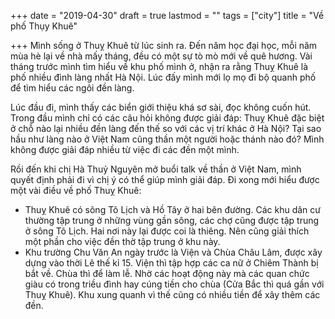 +++
date = "2019-04-30"
draft = true
lastmod = ""
tags = ["city"]
title = "Về phố Thụy Khuê"

+++
Mình sống ở Thuỵ Khuê từ lúc sinh ra. Đến năm học đại học, mỗi năm mùa hè lại về nhà mấy tháng, đều có một sự tò mò mới về quê hương. Vài tháng trước mình tìm hiểu về khu phố mình ở, nhận ra rằng Thuỵ Khuê là phố nhiều đình làng nhất Hà Nội. Lúc đấy mình mới lọ mọ đi bộ quanh phố để tìm hiểu các ngôi đền làng. 

Lúc đầu đi, mình thấy các biển giới thiệu khá sơ sài, đọc không cuốn hút. Trong đầu mình chỉ có các câu hỏi không được giải đáp: Thuỵ Khuê đặc biệt ở chỗ nào lại nhiều đền làng đến thế so với các vị trí khác ở Hà Nội? Tại sao hầu như làng nào ở Việt Nam cũng thần một người hoặc thánh nào đó? Mình không được giải đáp nhiều từ việc đi các đền một mình.

Rồi đến khi chị Hà Thuỷ Nguyên mở buổi talk về thần ở Việt Nam, mình quyết định phải đi vì chị ý có thể giúp mình giải đáp. Đi xong mới hiểu được một vài điều về phố Thuỵ Khuê:

* Thuỵ Khuê có sông Tô Lịch và Hồ Tây ở hai bên đường. Các khu dân cư thường tập trung ở những vùng gần sông, các chợ cũng được tập trung ở sông Tô Lịch. Hai nơi này lại được coi là thiêng. Nên cũng giải thích một phần cho việc đền thờ tập trung ở khu này.
* Khu trường Chu Văn An ngày trước là Viện và Chùa Châu Lâm, được xây dựng vào thời Lê thế kỉ 15. Viện thì tập hợp các ca nữ ở Chiêm Thành bị bắt về. Chùa thì để làm lễ. Nhờ các hoạt động này mà các quan chức giàu có trong triều đình hay cúng tiền cho chùa (Cửa Bắc thì quá gần với Thuỵ Khuê). Khu xung quanh vì thế cũng có nhiều tiền để xây thêm các đền.

    
        